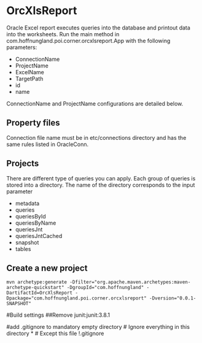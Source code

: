 # OrcXlsReport

Oracle Excel report executes queries into the database and printout data into the worksheets.
Run the main method in com.hoffnungland.poi.corner.orcxlsreport.App with the following parameters:

* ConnectionName
* ProjectName
* ExcelName
* TargetPath
* id
* name

ConnectionName and ProjectName configurations are detailed below.

## Property files
Connection file name must be in etc/connections directory and has the same rules listed in OracleConn.

## Projects
There are different type of queries you can apply. Each group of queries is stored into a directory.
The name of the directory corresponds to the input parameter

* metadata
* queries
* queriesById
* queriesByName
* queriesJnt
* queriesJntCached
* snapshot
* tables

## Create a new project
	mvn archetype:generate -Dfilter="org.apache.maven.archetypes:maven-archetype-quickstart" -DgroupId="com.hoffnungland" -DartifactId=OrcXlsReport -Dpackage="com.hoffnungland.poi.corner.orcxlsreport" -Dversion="0.0.1-SNAPSHOT"
#Build settings
##Remove junit:junit:3.8.1

#add .gitignore to mandatory empty directory
	# Ignore everything in this directory
	*
	# Except this file
	!.gitignore
